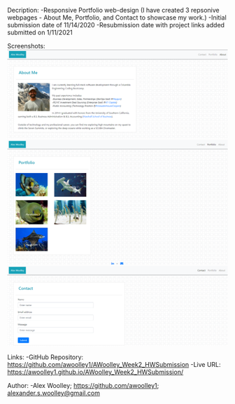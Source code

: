 
Decription: 
-Responsive Portfolio web-design (I have created 3 repsonive webpages - About Me, Portfolio, and Contact to showcase my work.)
-Initial submission date of 11/14/2020
-Resubmission date with project links added submitted on 1/11/2021

Screenshots:
![Screenshot 1](./Assets/Images/Capture1.PNG)
![Screenshot 2](./Assets/Images/Capture2.PNG)
![Screenshot 3](./Assets/Images/Capture3.PNG)

Links: 
-GitHub Repository: https://github.com/awoolley1/AWoolley_Week2_HWSubmission
-Live URL: https://awoolley1.github.io/AWoolley_Week2_HWSubmission/

Author: 
-Alex Woolley; https://github.com/awoolley1; alexander.s.woolley@gmail.com
